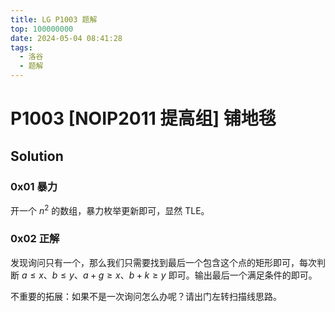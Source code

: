 ```yaml
---
title: LG P1003 题解
top: 100000000
date: 2024-05-04 08:41:28
tags:
  - 洛谷
  - 题解
---
```

<!---->
<!--more-->

# P1003 [NOIP2011 提高组] 铺地毯


## Solution

### 0x01 暴力

开一个 $n^{2}$ 的数组，暴力枚举更新即可，显然 TLE。

### 0x02 正解


发现询问只有一个，那么我们只需要找到最后一个包含这个点的矩形即可，每次判断 $a \leq x$、$b \leq y$、$a + g \geq x$、$b + k \geq y$ 即可。输出最后一个满足条件的即可。



不重要的拓展：如果不是一次询问怎么办呢？请出门左转扫描线思路。

